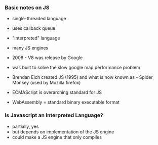 ### Basic notes on JS

- single-threaded language
- uses callback queue
- "interpreted" language

- many JS engines
- 2008 - V8 was release by Google
- was built to solve the slow google map performance problem
- Brendan Eich created JS (1995) and what is now known as - Spider Monkey (used by Mozilla firefox)
- ECMAScript is overarching standard for JS
- WebAssembly = standard binary executable format

### Is Javascript an Interpreted Language?

- partially, yes
- but depends on implementation of the JS engine
- could make a JS engine that only compiles
